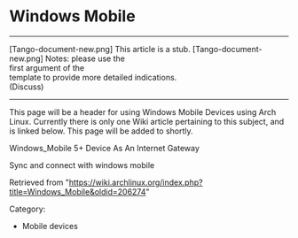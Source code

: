 Windows Mobile
==============

  ------------------------ ------------------------ ------------------------
  [Tango-document-new.png] This article is a stub.  [Tango-document-new.png]
                           Notes: please use the    
                           first argument of the    
                           template to provide more 
                           detailed indications.    
                           (Discuss)                
  ------------------------ ------------------------ ------------------------

This page will be a header for using Windows Mobile Devices using Arch
Linux. Currently there is only one Wiki article pertaining to this
subject, and is linked below. This page will be added to shortly.

Windows_Mobile 5+ Device As An Internet Gateway

Sync and connect with windows mobile

Retrieved from
"https://wiki.archlinux.org/index.php?title=Windows_Mobile&oldid=206274"

Category:

-   Mobile devices
